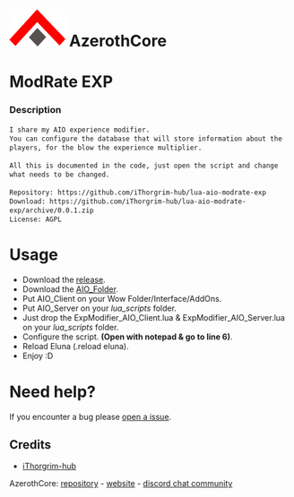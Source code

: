 # ![logo](https://raw.githubusercontent.com/azerothcore/azerothcore.github.io/master/images/logo-github.png) AzerothCore

# ModRate EXP

### Description

	I share my AIO experience modifier.
	You can configure the database that will store information about the players, for the blow the experience multiplier.

	All this is documented in the code, just open the script and change what needs to be changed.

    Repository: https://github.com/iThorgrim-hub/lua-aio-modrate-exp
    Download: https://github.com/iThorgrim-hub/lua-aio-modrate-exp/archive/0.0.1.zip
    License: AGPL


# Usage

- Download the [release](https://github.com/iThorgrim-hub/lua-aio-modrate-exp/archive/0.0.2.zip).
- Download the [AIO_Folder](https://github.com/Rochet2/AIO).
- Put AIO_Client on your Wow Folder/Interface/AddOns.
- Put AIO_Server on your *lua_scripts* folder.
- Just drop the ExpModifier_AIO_Client.lua & ExpModifier_AIO_Server.lua on your *lua_scripts* folder.
- Configure the script. **(Open with notepad & go to line 6)**.
- Reload Eluna (.reload eluna).
- Enjoy :D

# Need help?

If you encounter a bug please [open a issue](https://github.com/iThorgrim-hub/lua-aio-modrate-exp/issues/new).
     

## Credits

* [iThorgrim-hub](https://github.com/iThorgrim-hub)

AzerothCore: [repository](https://github.com/azerothcore) - [website](http://azerothcore.org/) - [discord chat community](https://discord.gg/PaqQRkd)
